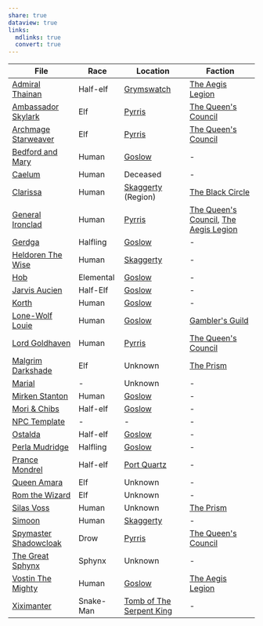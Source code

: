 ```yaml
---
share: true
dataview: true
links:
  mdlinks: true
  convert: true
---
```

| File                                                                                                                | Race      | Location                                                                            | Faction                                                                                                         |
| ------------------------------------------------------------------------------------------------------------------- | --------- | ----------------------------------------------------------------------------------- | --------------------------------------------------------------------------------------------------------------- |
| [Admiral Thainan](../../Maps-&%20Geography/Cities%20&%20Towns/Grymswatch/NPCs/Admiral-Thainan.md)                             | Half-elf  | [Grymswatch](../../Maps-&%20Geography/Cities%20&%20Towns/Grymswatch/Grymswatch.md)            | [The Aegis Legion](../../Peoples-&%20Factions/The%20Aegis%20Legion/The-Aegis%20Legion.md)                                   |
| [Ambassador Skylark](../../Maps-&%20Geography/Cities%20&%20Towns/Pyrris/NPCs/The%20Queen's%20Council/Ambassador-Skylark.md)       | Elf       | [Pyrris](../../Maps-&%20Geography/Cities%20&%20Towns/Pyrris/Pyrris.md)                        | [The Queen's Council](../../Maps-&%20Geography/Cities%20&%20Towns/Pyrris/NPCs/The%20Queen's%20Council/The-Queen's%20Council.md) |
| [Archmage Starweaver](../../Maps-&%20Geography/Cities%20&%20Towns/Pyrris/NPCs/The%20Queen's%20Council/Archmage-Starweaver.md)     | Elf       | [Pyrris](../../Maps-&%20Geography/Cities%20&%20Towns/Pyrris/Pyrris.md)                        | [The Queen's Council](../../Maps-&%20Geography/Cities%20&%20Towns/Pyrris/NPCs/The%20Queen's%20Council/The-Queen's%20Council.md) |
| [Bedford and Mary](../../Maps-&%20Geography/Cities%20&%20Towns/Goslow/NPCs/Bedford-and%20Mary.md)                               | Human     | [Goslow](../../Maps-&%20Geography/Cities%20&%20Towns/Goslow/Goslow.md)                        | \-                                                                                                              |
| [Caelum](../../History-&%20Lore/Legends/Caelum.md)                                                                        | Human     | Deceased                                                                            | \-                                                                                                              |
| [Clarissa](../../Peoples-&%20Factions/The%20Black%20Circle/NPCs/Clarissa.md)                                                  | Human     | [Skaggerty](Skaggerty.md) (Region)                                                              | [The Black Circle](../../Peoples-&%20Factions/The%20Black%20Circle/The-Black%20Circle.md)                                   |
| [General Ironclad](../../Maps-&%20Geography/Cities%20&%20Towns/Pyrris/NPCs/The%20Queen's%20Council/General-Ironclad.md)           | Human     | [Pyrris](../../Maps-&%20Geography/Cities%20&%20Towns/Pyrris/Pyrris.md)                        | [The Queen's Council](The%20Queen's%20Council.md), [The Aegis Legion](The%20Aegis%20Legion.md)                                                                   |
| [Gerdga](../../Maps-&%20Geography/Cities%20&%20Towns/Goslow/NPCs/Gerdga.md)                                                   | Halfling  | [Goslow](../../Maps-&%20Geography/Cities%20&%20Towns/Goslow/Goslow.md)                        | \-                                                                                                              |
| [Heldoren The Wise](../../Maps-&%20Geography/Cities%20&%20Towns/Skaggerty/NPCs/Heldoren-The%20Wise.md)                          | Human     | [Skaggerty](../../Maps-&%20Geography/Cities%20&%20Towns/Skaggerty/Skaggerty.md)               | \-                                                                                                              |
| [Hob](../../Maps-&%20Geography/Cities%20&%20Towns/Goslow/NPCs/Hob.md)                                                         | Elemental | [Goslow](../../Maps-&%20Geography/Cities%20&%20Towns/Goslow/Goslow.md)                        | \-                                                                                                              |
| [Jarvis Aucien](../../Maps-&%20Geography/Cities%20&%20Towns/Goslow/NPCs/Jarvis-Aucien.md)                                     | Half-Elf  | [Goslow](../../Maps-&%20Geography/Cities%20&%20Towns/Goslow/Goslow.md)                        | \-                                                                                                              |
| [Korth](../../Maps-&%20Geography/Cities%20&%20Towns/Goslow/NPCs/Korth.md)                                                     | Human     | [Goslow](../../Maps-&%20Geography/Cities%20&%20Towns/Goslow/Goslow.md)                        | \-                                                                                                              |
| [Lone-Wolf Louie](../../Maps-&%20Geography/Cities%20&%20Towns/Goslow/NPCs/Lone-Wolf-Louie.md)                                 | Human     | [Goslow](../../Maps-&%20Geography/Cities%20&%20Towns/Goslow/Goslow.md)                        | [Gambler's Guild](../../Peoples-&%20Factions/Gambler's%20Guild/Gambler's-Guild.md)                                      |
| [Lord Goldhaven](../../Maps-&%20Geography/Cities%20&%20Towns/Pyrris/NPCs/The%20Queen's%20Council/Lord-Goldhaven.md)               | Human     | [Pyrris](../../Maps-&%20Geography/Cities%20&%20Towns/Pyrris/Pyrris.md)                        | [The Queen's Council](../../Maps-&%20Geography/Cities%20&%20Towns/Pyrris/NPCs/The%20Queen's%20Council/The-Queen's%20Council.md) |
| [Malgrim Darkshade](../../Peoples-&%20Factions/The%20Prism/NPCs/Malgrim-Darkshade.md)                                       | Elf       | Unknown                                                                             | [The Prism](../../Peoples-&%20Factions/The%20Prism/The-Prism.md)                                                        |
| [Marial](../../../Marial.md)                                                                        | \-        | Unknown                                                                             | \-                                                                                                              |
| [Mirken Stanton](../../Maps-&%20Geography/Cities%20&%20Towns/Goslow/NPCs/Mirken-Stanton.md)                                   | Human     | [Goslow](../../Maps-&%20Geography/Cities%20&%20Towns/Goslow/Goslow.md)                        | \-                                                                                                              |
| [Mori & Chibs](../../Maps-&%20Geography/Cities%20&%20Towns/Goslow/NPCs/Mori-&%20Chibs.md)                                       | Half-elf  | [Goslow](../../Maps-&%20Geography/Cities%20&%20Towns/Goslow/Goslow.md)                        | \-                                                                                                              |
| [NPC Template](../../../NPC%20Template.md)                                                          | \-        | \-                                                                                  | \-                                                                                                              |
| [Ostalda](../../Maps-&%20Geography/Cities%20&%20Towns/Goslow/NPCs/Ostalda.md)                                                 | Half-elf  | [Goslow](../../Maps-&%20Geography/Cities%20&%20Towns/Goslow/Goslow.md)                        | \-                                                                                                              |
| [Perla Mudridge](../../Maps-&%20Geography/Cities%20&%20Towns/Goslow/NPCs/Perla-Mudridge.md)                                   | Halfling  | [Goslow](../../Maps-&%20Geography/Cities%20&%20Towns/Goslow/Goslow.md)                        | \-                                                                                                              |
| [Prance Mondrel](../../Maps-&%20Geography/Cities%20&%20Towns/Port%20Quartz/NPCs/Prance-Mondrel.md)                              | Half-elf  | [Port Quartz](../../Maps-&%20Geography/Cities%20&%20Towns/Port%20Quartz/Port-Quartz.md)         | \-                                                                                                              |
| [Queen Amara](../../Maps-&%20Geography/Cities%20&%20Towns/Pyrris/NPCs/Queen-Amara.md)                                         | Elf       | Unknown                                                                             | \-                                                                                                              |
| [Rom the Wizard](../../History-&%20Lore/Legends/Rom-the%20Wizard.md)                                                        | Elf       | Unknown                                                                             | \-                                                                                                              |
| [Silas Voss](../../Peoples-&%20Factions/The%20Prism/NPCs/Silas-Voss.md)                                                     | Human     | Unknown                                                                             | [The Prism](../../Peoples-&%20Factions/The%20Prism/The-Prism.md)                                                        |
| [Simoon](../../Maps-&%20Geography/Cities%20&%20Towns/Skaggerty/NPCs/Simoon.md)                                                | Human     | [Skaggerty](../../Maps-&%20Geography/Cities%20&%20Towns/Skaggerty/Skaggerty.md)               | \-                                                                                                              |
| [Spymaster Shadowcloak](../../Maps-&%20Geography/Cities%20&%20Towns/Pyrris/NPCs/The%20Queen's%20Council/Spymaster-Shadowcloak.md) | Drow      | [Pyrris](../../Maps-&%20Geography/Cities%20&%20Towns/Pyrris/Pyrris.md)                        | [The Queen's Council](../../Maps-&%20Geography/Cities%20&%20Towns/Pyrris/NPCs/The%20Queen's%20Council/The-Queen's%20Council.md) |
| [The Great Sphynx](../../History-&%20Lore/Legends/The-Great%20Sphynx.md)                                                    | Sphynx    | Unknown                                                                             | \-                                                                                                              |
| [Vostin The Mighty](../../Maps-&%20Geography/Cities%20&%20Towns/Goslow/NPCs/Vostin-The%20Mighty.md)                             | Human     | [Goslow](../../Maps-&%20Geography/Cities%20&%20Towns/Goslow/Goslow.md)                        | [The Aegis Legion](../../Peoples-&%20Factions/The%20Aegis%20Legion/The-Aegis%20Legion.md)                                   |
| [Xiximanter](../../History-&%20Lore/Legends/Xiximanter.md)                                                                | Snake-Man | [Tomb of The Serpent King](../../../Tomb%20of%20The%20Serpent%20King.md) | \-                                                                                                              |
